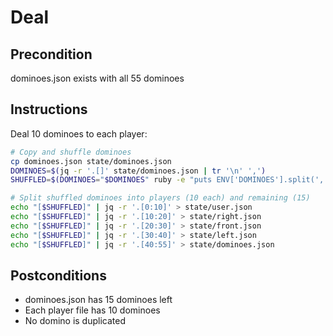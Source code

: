 # Deal

## Precondition
dominoes.json exists with all 55 dominoes

## Instructions
Deal 10 dominoes to each player:

```bash
# Copy and shuffle dominoes
cp dominoes.json state/dominoes.json
DOMINOES=$(jq -r '.[]' state/dominoes.json | tr '\n' ',')
SHUFFLED=$(DOMINOES="$DOMINOES" ruby -e "puts ENV['DOMINOES'].split(',').shuffle.join(',')")

# Split shuffled dominoes into players (10 each) and remaining (15)
echo "[$SHUFFLED]" | jq -r '.[0:10]' > state/user.json
echo "[$SHUFFLED]" | jq -r '.[10:20]' > state/right.json  
echo "[$SHUFFLED]" | jq -r '.[20:30]' > state/front.json
echo "[$SHUFFLED]" | jq -r '.[30:40]' > state/left.json
echo "[$SHUFFLED]" | jq -r '.[40:55]' > state/dominoes.json
```

## Postconditions
- dominoes.json has 15 dominoes left
- Each player file has 10 dominoes
- No domino is duplicated